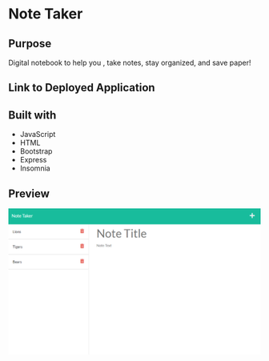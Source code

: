 # Note Taker

## Purpose
Digital notebook to help you , take notes, stay organized, and save paper!

## Link to Deployed Application

## Built with
* JavaScript
* HTML
* Bootstrap
* Express
* Insomnia

## Preview
![Website preview](./public/assets/img/preview.png)
